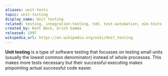 ```yaml
---
aliases: unit-tests
topic: unit-testing
display_name: Unit testing
related: testing, integration-testing, tdd, test-automation, e2e-tests, contract-testing, ui-testing, acceptance-testing, api-testing, junit
created_by: Kent Beck, Erich Gamma
released: 1997
wikipedia_url: https://en.wikipedia.org/wiki/Unit_testing
---
```

**Unit testing** is a type of software testing that focusses on testing small units (usually the lowest common denominator) instead of whole processes. This makes more tests necessary but their successful executing makes pinpointing actual successful code easier.
